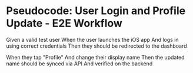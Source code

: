 # Pseudocode: User Login and Profile Update - E2E Workflow

Given a valid test user
When the user launches the iOS app
  And logs in using correct credentials
Then they should be redirected to the dashboard

When they tap "Profile"
  And change their display name
Then the updated name should be synced via API
  And verified on the backend
